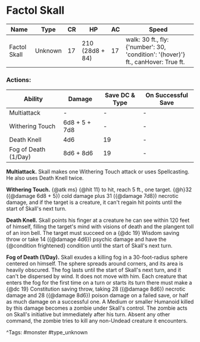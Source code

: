 # Factol Skall

| Name | Type | CR | HP | AC | Speed |
|------|------|----|----|----|-------|
| Factol Skall | Unknown | 17 | 210 (28d8 + 84) | 17 | walk: 30 ft., fly: {'number': 30, 'condition': '(hover)'} ft., canHover: True ft. |

### Actions:

| Ability | Damage | Save DC & Type | On Successful Save |
|---------|--------|----------------|--------------------|
| Multiattack | - | - | - |
| Withering Touch | 6d8 + 5 + 7d8 | - | - |
| Death Knell | 4d6 | 19 | - |
| Fog of Death (1/Day) | 8d6 + 8d6 | 19 | - |


**Multiattack.** Skall makes one Withering Touch attack or uses Spellcasting. He also uses Death Knell twice.

**Withering Touch.** {@atk ms} {@hit 11} to hit, reach 5 ft., one target. {@h}32 ({@damage 6d8 + 5}) cold damage plus 31 ({@damage 7d8}) necrotic damage, and if the target is a creature, it can't regain hit points until the start of Skall's next turn.

**Death Knell.** Skall points his finger at a creature he can see within 120 feet of himself, filling the target's mind with visions of death and the plangent toll of an iron bell. The target must succeed on a {@dc 19} Wisdom saving throw or take 14 ({@damage 4d6}) psychic damage and have the {@condition frightened} condition until the start of Skall's next turn.

**Fog of Death (1/Day).** Skall exudes a killing fog in a 30-foot-radius sphere centered on himself. The sphere spreads around corners, and its area is heavily obscured. The fog lasts until the start of Skall's next turn, and it can't be dispersed by wind. It does not move with him. Each creature that enters the fog for the first time on a turn or starts its turn there must make a {@dc 19} Constitution saving throw, taking 28 ({@damage 8d6}) necrotic damage and 28 ({@damage 8d6}) poison damage on a failed save, or half as much damage on a successful one. A Medium or smaller Humanoid killed by this damage becomes a zombie under Skall's control. The zombie acts on Skall's initiative but immediately after his turn. Absent any other command, the zombie tries to kill any non-Undead creature it encounters.

^Tags: #monster #type_unknown